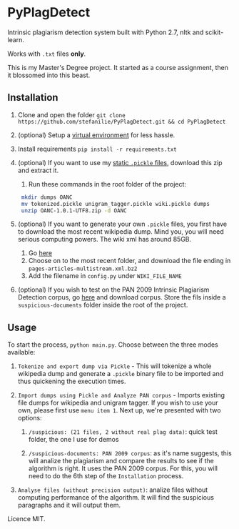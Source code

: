 # PyPlagDetect

Intrinsic plagiarism detection system built with Python 2.7, nltk and scikit-learn.

Works with `.txt` files **only**.

This is my Master's Degree project. It started as a course assignment, then it blossomed into this beast.

## Installation

1. Clone and open the folder ```git clone https://github.com/stefanilie/PyPlagDetect.git && cd PyPlagDetect```
2. (optional) Setup a [virtual environment](https://docs.python-guide.org/dev/virtualenvs/#lower-level-virtualenv) for less hassle.
3. Install requirements ```pip install -r requirements.txt```
4. (optional) If you want to use my [static `.pickle` files](https://drive.google.com/open?id=1gWe9ScXxVQeWGMkPpRb8RAnZ0OMHq1KU), download this zip and extract it.
   1. Run these commands in the root folder of the project:

   ```bash
    mkdir dumps OANC
    mv tokenized.pickle unigram_tagger.pickle wiki.pickle dumps
    unzip OANC-1.0.1-UTF8.zip -d OANC
   ```

5. (optional) If you want to generate your own `.pickle` files, you first have to download the most recent wikipedia dump. Mind you, you will need serious computing powers. The wiki xml has around 85GB.
   1. Go [here](https://dumps.wikimedia.org/enwiki/) 
   2. Choose on to the most recent folder, and download the file ending in `pages-articles-multistream.xml.bz2`
   3. Add the filename in `config.py` under `WIKI_FILE_NAME`
6. (optional) If you wish to test on the PAN 2009 Intrinsic Plagiarism Detection corpus, go [here](https://pan.webis.de/sepln09/pan09-web/plagiarism-detection.html) and download corpus. Store the fils inside a `suspicious-documents` folder inside the root of the project.

## Usage

To start the process, `python main.py`. Choose between the three modes available:

1. `Tokenize and export dump via Pickle`  - This will tokenize a whole wikipedia dump and generate a `.pickle` binary file to be imported and thus quickening the execution times.

2. `Import dumps using Pickle and Analyze PAN corpus` -  Imports existing file dumps for wikipedia and unigram tagger. If you wish to use your own, please first use `menu item 1`. Next up, we're presented with two options:

   1. `/suspicious: (21 files, 2 without real plag data)`: quick test folder, the one I use for demos

   2. `/suspicious-documents: PAN 2009 corpus`: as it's name suggests, this will analize the plagiarism and compare the results to see if the algorithm is right. It uses the PAN 2009 corpus. For this, you will need to do the 6th step of the `Installation` process.

3. `Analyse files (without precision output)`: analize files without computing performance of the algorithm. It will find the suspicious paragraphs and it will output them.


Licence MIT.

